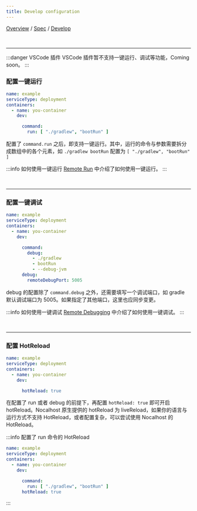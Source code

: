 ```yaml
---
title: Develop configuration
---
```

[Overview](config-en.md) / [Spec](config-spec-en.md) / [Develop](config-develop.md)

<br/>

******

:::danger VSCode 插件
VSCode 插件暂不支持一键运行、调试等功能，Coming soon。
:::


### 配置一键运行

```yaml
name: example
serviceType: deployment
containers:
  - name: you-container
    dev:

      command:
        run: [ "./gradlew", "bootRun" ]
```

配置了 `command.run` 之后，即支持一键运行。其中，运行的命令与参数需要拆分成数组中的各个元素，如 `./gradlew bootRun` 配置为 `[ "./gradlew", "bootRun" ]`

:::info 如何使用一键运行
[Remote Run](../guides/remote-run.md) 中介绍了如何使用一键运行。
:::

<br/>

******

### 配置一键调试

```yaml
name: example
serviceType: deployment
containers:
  - name: you-container
    dev:

      command:
        debug:
          - ./gradlew
          - bootRun
          - --debug-jvm
      debug:
        remoteDebugPort: 5005
```

debug 的配置除了 `command.debug` 之外，还需要填写一个调试端口，如 gradle 默认调试端口为 5005。如果指定了其他端口，这里也应同步变更。

:::info 如何使用一键调试
[Remote Debugging](../guides/debug/jetbrains-debug.mdx) 中介绍了如何使用一键调试。
:::


<br/>

******

### 配置 HotReload


```yaml
name: example
serviceType: deployment
containers:
  - name: you-container
    dev:

      hotReload: true
```

在配置了 run 或者 debug 的前提下，再配置 `hotReload: true` 即可开启 hotReload。Nocalhost 原生提供的 hotReload 为 liveReload，如果你的语言与运行方式不支持 HotReload，或者配置复杂，可以尝试使用 Nocalhost 的 HotReload。

:::info 配置了 run 命令的 HotReload
```yaml
name: example
serviceType: deployment
containers:
  - name: you-container
    dev:

      command:
        run: [ "./gradlew", "bootRun" ]
      hotReload: true
```

:::